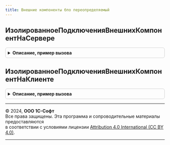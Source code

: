 ```yaml
---
title: Внешние компоненты бпо переопределяемый
---
```



## ИзолированноеПодключенияВнешнихКомпонентНаСервере
<details style="margin: 1em 0; padding: 0.5em; border: 1px solid #ccc; border-radius: 6px;">

<summary style="font-weight: bold; cursor: pointer;">Описание, пример вызова</summary>

```bsl

// Переопределяемая процедура для определения режима вызова подключения внешних компонент
//
// Параметры:
//  Изолированно - Булево - Изолированно
//  СтандартнаяОбработка - Булево - признак стандартной обработки.
//
Процедура ИзолированноеПодключенияВнешнихКомпонентНаСервере(Изолированно, СтандартнаяОбработка) Экспорт
```

Пример вызова
```bsl
ВнешниеКомпонентыБПОПереопределяемый.ИзолированноеПодключенияВнешнихКомпонентНаСервере(Изолированно, СтандартнаяОбработка) 
```
</details>

## ИзолированноеПодключенияВнешнихКомпонентНаКлиенте
<details style="margin: 1em 0; padding: 0.5em; border: 1px solid #ccc; border-radius: 6px;">

<summary style="font-weight: bold; cursor: pointer;">Описание, пример вызова</summary>

```bsl

// Переопределяемая процедура для определения режима вызова подключения внешних компонент
//
// Параметры:
//  Изолированно - Булево - Изолированно
//  СтандартнаяОбработка - Булево - признак стандартной обработки.
//
Процедура ИзолированноеПодключенияВнешнихКомпонентНаКлиенте(Изолированно, СтандартнаяОбработка) Экспорт
```

Пример вызова
```bsl
ВнешниеКомпонентыБПОПереопределяемый.ИзолированноеПодключенияВнешнихКомпонентНаКлиенте(Изолированно, СтандартнаяОбработка) 
```
</details>

---

© 2024, **ООО 1С-Софт**  
Все права защищены. Эта программа и сопроводительные материалы предоставляются  
в соответствии с условиями лицензии [Attribution 4.0 International (CC BY 4.0)](https://creativecommons.org/licenses/by/4.0/legalcode).

---
